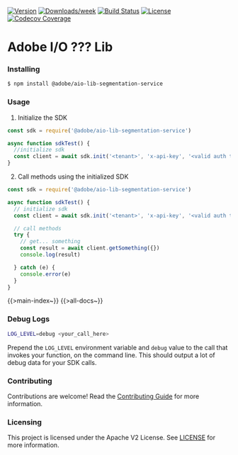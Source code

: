<!--
Copyright 2020 Adobe. All rights reserved.
This file is licensed to you under the Apache License, Version 2.0 (the "License");
you may not use this file except in compliance with the License. You may obtain a copy
of the License at http://www.apache.org/licenses/LICENSE-2.0

Unless required by applicable law or agreed to in writing, software distributed under
the License is distributed on an "AS IS" BASIS, WITHOUT WARRANTIES OR REPRESENTATIONS
OF ANY KIND, either express or implied. See the License for the specific language
governing permissions and limitations under the License.
-->

[![Version](https://img.shields.io/npm/v/@adobe/aio-lib-segmentation-service.svg)](https://npmjs.org/package/@adobe/aio-lib-segmentation-service)
[![Downloads/week](https://img.shields.io/npm/dw/@adobe/aio-lib-segmentation-service.svg)](https://npmjs.org/package/@adobe/aio-lib-segmentation-service)
[![Build Status](https://travis-ci.com/adobe/aio-lib-segmentation-service.svg?branch=master)](https://travis-ci.com/adobe/aio-lib-segmentation-service)
[![License](https://img.shields.io/badge/License-Apache%202.0-blue.svg)](https://opensource.org/licenses/Apache-2.0)
[![Codecov Coverage](https://img.shields.io/codecov/c/github/adobe/aio-lib-segmentation-service/master.svg?style=flat-square)](https://codecov.io/gh/adobe/aio-lib-segmentation-service/)

# Adobe I/O ??? Lib

### Installing

```bash
$ npm install @adobe/aio-lib-segmentation-service
```

### Usage
1) Initialize the SDK

```javascript
const sdk = require('@adobe/aio-lib-segmentation-service')

async function sdkTest() {
  //initialize sdk
  const client = await sdk.init('<tenant>', 'x-api-key', '<valid auth token>')
}
```

2) Call methods using the initialized SDK

```javascript
const sdk = require('@adobe/aio-lib-segmentation-service')

async function sdkTest() {
  // initialize sdk
  const client = await sdk.init('<tenant>', 'x-api-key', '<valid auth token>')

  // call methods
  try {
    // get... something
    const result = await client.getSomething({})
    console.log(result)

  } catch (e) {
    console.error(e)
  }
}
```

{{>main-index~}}
{{>all-docs~}}


### Debug Logs

```bash
LOG_LEVEL=debug <your_call_here>
```

Prepend the `LOG_LEVEL` environment variable and `debug` value to the call that invokes your function, on the command line. This should output a lot of debug data for your SDK calls.

### Contributing

Contributions are welcome! Read the [Contributing Guide](./.github/CONTRIBUTING.md) for more information.

### Licensing

This project is licensed under the Apache V2 License. See [LICENSE](LICENSE) for more information.
